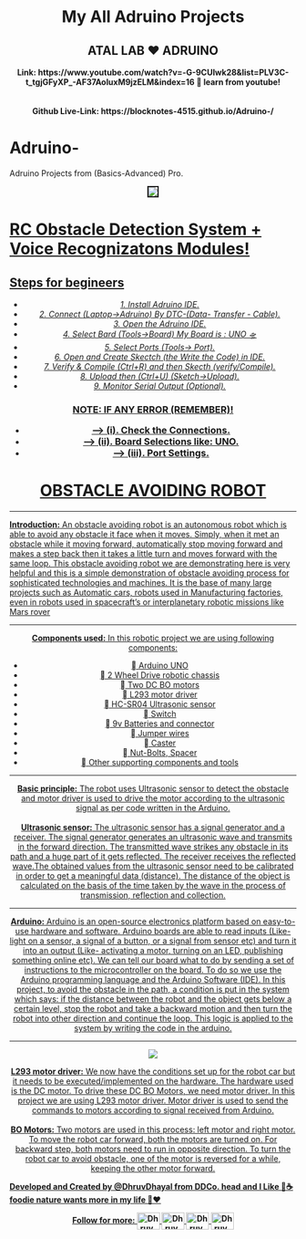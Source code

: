 <center><h1> My All Adruino Projects</h1></center>
<center><h2> ATAL LAB ❤ ADRUINO</h2></center>

<center><b> Link: https://www.youtube.com/watch?v=-G-9CUIwk28&list=PLV3C-t_tgjGFyXP_-AF37AoIuxM9jzELM&index=16 🤳 learn from youtube!</b></center>
<br><br>
<center><b> Github Live-Link: https://blocknotes-4515.github.io/Adruino-/</b></center>

# Adruino-
Adruino Projects from (Basics-Advanced) Pro.

<!--<center><img src="radar.jpeg" alt=" " height="50%" width="60%" align="center" border="2"></center>-->
<center><img src="https://brandslogos.com/wp-content/uploads/images/large/arduino-logo-1.png" border="2"></center>

<h1><b><u>RC Obstacle Detection System + Voice Recognizatons Modules!</b></h1>
<h2>Steps for begineers</h2>

<center><i><p>
  <ul>
 <li>1. Install Adruino IDE.</li> 
  <li>2. Connect <u>(Laptop->Adruino)</u> By DTC-(Data- Transfer - Cable).</li>
  <li>3. Open the Adruino IDE.</li>
  <li>4. Select Bard (Tools->Board) My Board is : UNO 🛸</li>
  <li>5. Select Ports (Tools-> Port).</li>
  <li>6. Open and Create Skectch (the Write the Code) in IDE.</li>
  <li>7. Verify & Compile (Ctrl+R) and then Skecth (verify/Compile).</li>
  <li>8. Upload then (Ctrl+U) (Sketch->Upload).</li>
  <li>9. Monitor Serial Output (Optional).</li>
  </ul>
</p></i></center>

<h3><center><p>
  NOTE: IF ANY ERROR (REMEMBER)!<ul>
  <li>--> (i). Check the Connections.</li>
  <li>--> (ii). Board Selections like: UNO.</li>      
   <li>--> (iii). Port Settings.</li>     
</p></center></h3>
<center>
  <h1>OBSTACLE AVOIDING ROBOT</h1>
</center>
<hr>
<p><b>Introduction:</b>  An obstacle avoiding robot is an autonomous robot which is able to 
avoid any obstacle it face when it moves. Simply, when it met an obstacle while it 
moving forward, automatically stop moving forward and makes a step back then it 
takes a little turn and moves forward with the same loop. This obstacle avoiding 
robot we are demonstrating here is very helpful and this is a simple demonstration 
of obstacle avoiding process for sophisticated technologies and machines. It is the 
base of many large projects such as Automatic cars, robots used in Manufacturing 
factories, even in robots used in spacecraft’s or interplanetary robotic missions like 
Mars rover</p>

<hr>
<center><p><b>Components used:</b> In this robotic project we are using following components:
  <ul>
<li> Arduino UNO</li>
<li> 2 Wheel Drive robotic chassis</li>
<li> Two DC BO motors</li>
<li> L293 motor driver</li>
<li> HC-SR04 Ultrasonic sensor</li>
<li> Switch</li>
<li> 9v Batteries and connector</li>
<li> Jumper wires</li>
<li> Caster</li>
<li> Nut-Bolts, Spacer</li>
<li> Other supporting components and tools </li></p></center>

<hr>
<center><p>
  <b>Basic principle:</b> The robot uses Ultrasonic sensor to detect the obstacle and motor 
driver is used to drive the motor according to the ultrasonic signal as per code 
written in the Arduino.
  <br><br>
<b>Ultrasonic sensor:</b> The ultrasonic sensor has a signal generator and a receiver. The 
signal generator generates an ultrasonic wave and transmits in the forward 
direction. The transmitted wave strikes any obstacle in its path and a huge part of it 
gets reflected. The receiver receives the reflected wave.The obtained values from the ultrasonic sensor need to be calibrated in order to get 
a meaningful data (distance). The distance of the object is calculated on the basis of 
the time taken by the wave in the process of transmission, reflection and collection.
</p></center>

<hr>
<center><p>
  <b>Arduino:</b> Arduino is an open-source electronics platform based on easy-to-use 
hardware and software. Arduino boards are able to read inputs (Like-light on a 
sensor, a signal of a button, or a signal from sensor etc) and turn it into an output 
(Like- activating a motor, turning on an LED, publishing something online etc). We 
can tell our board what to do by sending a set of instructions to the microcontroller 
on the board. To do so we use the Arduino programming language and the Arduino 
Software (IDE).
In this project, to avoid the obstacle in the path, a condition is put in the system 
which says: if the distance between the robot and the object gets below a certain 
level, stop the robot and take a backward motion and then turn the robot into other 
direction and continue the loop. This logic is applied to the system by writing the 
code in the arduino.
</p></center>

<hr>
<center><img src="radar.png"></center>
<center><p>
  <b>L293 motor driver:</b> We now have the conditions set up for the robot car but it needs 
to be executed/implemented on the hardware. The hardware used is the DC motor.
To drive these DC BO Motors, we need motor driver. In this project we are using 
L293 motor driver. Motor driver is used to send the commands to motors according 
to signal received from Arduino.
  <br><br>
<b>BO Motors:</b> Two motors are used in this process: left motor and right motor. To 
move the robot car forward, both the motors are turned on. For backward step, 
both motors need to run in opposite direction. To turn the robot car to avoid 
obstacle, one of the motor is reversed for a while, keeping the other motor forward.</p></center>



<u><b> Developed and Created by @DhruvDhayal from DDCo. head and I Like 🍔☕ foodie nature wants more in my life 🤑❤

<center><p>
 <u> Follow for more: </u>
 <a href="https://www.instagram.com/dhayaldhruv271/" target="blank"><img align="center" src="https://raw.githubusercontent.com/rahuldkjain/github-profile-readme-generator/master/src/images/icons/Social/instagram.svg" alt="Dhruv_Dhayal" height="30" width="40" /></a>  <a href="https://www.facebook.com/profile.php?id=100093404899326" target="blank"><img align="center" src="https://cdn.iconscout.com/icon/free/png-512/free-facebook-74-189794.png?f=webp&w=256" alt="Dhruv_Dhayal" height="30" width="40" /></a>  <a href="https://twitter.com/DhayalDhruv" target="blank"><img align="center" src="https://img.freepik.com/free-vector/new-2023-twitter-logo-x-icon-design_1017-45418.jpg?w=740&t=st=1709450663~exp=1709451263~hmac=92a36ca26d0652a186358c0390208e12630bfcddd7e805ac6f39f446f9ca9d8f" alt="Dhruv_Dhayal" height="30" width="40" /></a>  <a href="https://www.linkedin.com/in/dhruv-dhayal-9568b7262/" target="blank"><img align="center" src="https://raw.githubusercontent.com/rahuldkjain/github-profile-readme-generator/master/src/images/icons/Social/linked-in-alt.svg" alt="Dhruv_Dhayal-4515" height="30" width="40" /></a>
</p></center>
